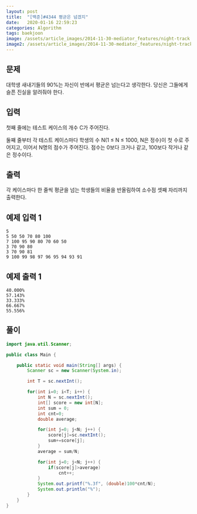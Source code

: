 ```yaml
---
layout: post
title:  "[백준]#4344 평균은 넘겠지"
date:   2020-01-16 22:59:23
categories: Algorithm
tags: baekjoon
image: /assets/article_images/2014-11-30-mediator_features/night-track.JPG
image2: /assets/article_images/2014-11-30-mediator_features/night-track-mobile.JPG
---
```


문제
--------------------

대학생 새내기들의 90%는 자신이 반에서 평균은 넘는다고 생각한다. 당신은 그들에게 슬픈 진실을 알려줘야 한다.

입력
---------------------------

첫째 줄에는 테스트 케이스의 개수 C가 주어진다.

둘째 줄부터 각 테스트 케이스마다 학생의 수 N(1 ≤ N ≤ 1000, N은 정수)이 첫 수로 주어지고, 이어서 N명의 점수가 주어진다. 점수는 0보다 크거나 같고, 100보다 작거나 같은 정수이다.

출력
----------------

각 케이스마다 한 줄씩 평균을 넘는 학생들의 비율을 반올림하여 소수점 셋째 자리까지 출력한다.

예제 입력 1 
----------------------

```
5
5 50 50 70 80 100
7 100 95 90 80 70 60 50
3 70 90 80
3 70 90 81
9 100 99 98 97 96 95 94 93 91
```

예제 출력 1 
------------------------

```
40.000%
57.143%
33.333%
66.667%
55.556%
```

풀이
--------------------------

```java
import java.util.Scanner;

public class Main {

    public static void main(String[] args) {
        Scanner sc = new Scanner(System.in);

        int T = sc.nextInt();

        for(int i=0; i<T; i++) {
            int N = sc.nextInt();
            int[] score = new int[N];
            int sum = 0;
            int cnt=0;
            double average;

            for(int j=0; j<N; j++) {
                score[j]=sc.nextInt();
                sum+=score[j];
            }
            average = sum/N;

            for(int j=0; j<N; j++) {
                if(score[j]>average)
                    cnt++;
            }
            System.out.printf("%.3f", (double)100*cnt/N);
            System.out.println("%");
        }
    }
}
```
